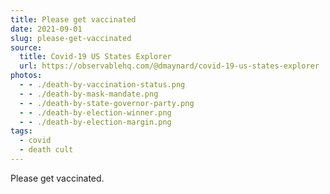 ```yaml
---
title: Please get vaccinated
date: 2021-09-01
slug: please-get-vaccinated
source:
  title: Covid-19 US States Explorer
  url: https://observablehq.com/@dmaynard/covid-19-us-states-explorer
photos:
  - - ./death-by-vaccination-status.png
  - - ./death-by-mask-mandate.png
  - - ./death-by-state-governor-party.png
  - - ./death-by-election-winner.png
  - - ./death-by-election-margin.png
tags:
  - covid
  - death cult
---
```


Please get vaccinated.
